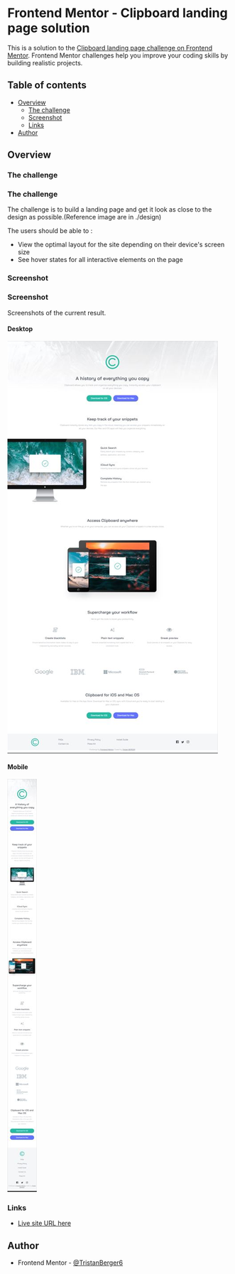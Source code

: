# Frontend Mentor - Clipboard landing page solution

This is a solution to the [Clipboard landing page challenge on Frontend Mentor](https://www.frontendmentor.io/challenges/clipboard-landing-page-5cc9bccd6c4c91111378ecb9). Frontend Mentor challenges help you improve your coding skills by building realistic projects. 

## Table of contents

- [Overview](#overview)
  - [The challenge](#the-challenge)
  - [Screenshot](#screenshot)
  - [Links](#links)
- [Author](#author)


## Overview

### The challenge

### The challenge

The challenge is to build a landing page and get it look as close to the design as possible.(Reference image are in ./design)

The users should be able to :
- View the optimal layout for the site depending on their device's screen size
- See hover states for all interactive elements on the page

### Screenshot

### Screenshot

Screenshots of the current result.

#### Desktop
![screenshot](./images/screen_desktop.JPG)

#### Mobile
![screenshot_monile](./images/screen_mobile.JPG)




### Links

- [Live site URL here](https://tristanberger6.github.io/FM_clipboard_landing_page/)


## Author

- Frontend Mentor - [@TristanBerger6](https://www.frontendmentor.io/profile/TristanBerger6)
